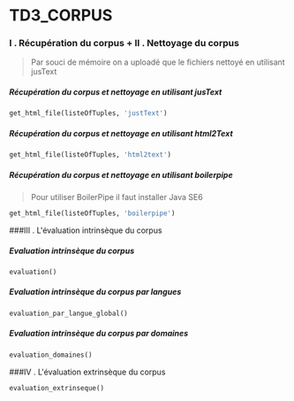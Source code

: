 # TD3_CORPUS

### I . Récupération du corpus + II . Nettoyage du corpus

> Par souci de mémoire on a uploadé que le fichiers nettoyé en utilisant jusText

##### Récupération du corpus et nettoyage en utilisant jusText
```python
get_html_file(listeOfTuples, 'justText')
```
##### Récupération du corpus et nettoyage en utilisant html2Text
```python
get_html_file(listeOfTuples, 'html2text')
```
##### Récupération du corpus et nettoyage en utilisant boilerpipe
> Pour utiliser BoilerPipe il faut installer Java SE6 

```python
get_html_file(listeOfTuples, 'boilerpipe')
```

###III . L'évaluation intrinsèque du corpus
##### Evaluation intrinsèque du corpus
```python
evaluation()
```
##### Evaluation intrinsèque du corpus par langues
```python
evaluation_par_langue_global()
```
##### Evaluation intrinsèque du corpus par domaines
```python
evaluation_domaines()
```

###IV . L'évaluation extrinsèque du corpus
```python
evaluation_extrinseque()
```
